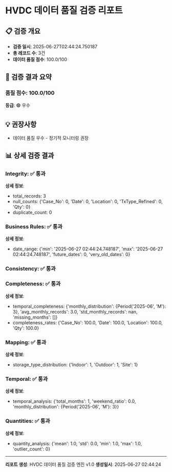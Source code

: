 # HVDC 데이터 품질 검증 리포트

## 📋 검증 개요
- **검증 일시**: 2025-06-27T02:44:24.750187
- **총 레코드 수**: 3건
- **데이터 품질 점수**: 100.0/100

## 🎯 검증 결과 요약

### 품질 점수: 100.0/100
**등급**: 🟢 우수

## 💡 권장사항
- 데이터 품질 우수 - 정기적 모니터링 권장

## 📊 상세 검증 결과
### Integrity: ✅ 통과
**상세 정보**:
- total_records: 3
- null_counts: {'Case_No': 0, 'Date': 0, 'Location': 0, 'TxType_Refined': 0, 'Qty': 0}
- duplicate_count: 0

### Business Rules: ✅ 통과
**상세 정보**:
- date_range: {'min': '2025-06-27 02:44:24.748187', 'max': '2025-06-27 02:44:24.748187', 'future_dates': 0, 'very_old_dates': 0}

### Consistency: ✅ 통과

### Completeness: ✅ 통과
**상세 정보**:
- temporal_completeness: {'monthly_distribution': {Period('2025-06', 'M'): 3}, 'avg_monthly_records': 3.0, 'std_monthly_records': nan, 'missing_months': []}
- completeness_rates: {'Case_No': 100.0, 'Date': 100.0, 'Location': 100.0, 'Qty': 100.0}

### Mapping: ✅ 통과
**상세 정보**:
- storage_type_distribution: {'Indoor': 1, 'Outdoor': 1, 'Site': 1}

### Temporal: ✅ 통과
**상세 정보**:
- temporal_analysis: {'total_months': 1, 'weekend_ratio': 0.0, 'monthly_distribution': {Period('2025-06', 'M'): 3}}

### Quantities: ✅ 통과
**상세 정보**:
- quantity_analysis: {'mean': 1.0, 'std': 0.0, 'min': 1.0, 'max': 1.0, 'outlier_count': 0}


---
**리포트 생성**: HVDC 데이터 품질 검증 엔진 v1.0
**생성일시**: 2025-06-27 02:44:24

